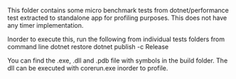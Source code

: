 This folder contains some micro benchmark tests from dotnet/performance test extracted to standalone app for profiling purposes. This does not have any timer implementation.

Inorder to execute this, run the following from individual tests folders from command line
dotnet restore
dotnet publish -c Release

You can find the .exe, .dll and .pdb file with symbols in the build folder. The dll can be executed with corerun.exe inorder to profile.


